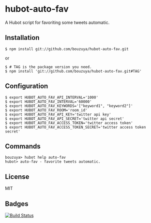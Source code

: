 # hubot-auto-fav

A Hubot script for favoriting some tweets automatic.

## Installation

    $ npm install git://github.com/bouzuya/hubot-auto-fav.git

or

    $ # TAG is the package version you need.
    $ npm install 'git://github.com/bouzuya/hubot-auto-fav.git#TAG'

## Configuration

    $ export HUBOT_AUTO_FAV_API_INTERVAL='1000'
    $ export HUBOT_AUTO_FAV_INTERVAL='60000'
    $ export HUBOT_AUTO_FAV_KEYWORDS='["keyword1", "keyword2"]'
    $ export HUBOT_AUTO_FAV_ROOM='room_id'
    $ export HUBOT_AUTO_FAV_API_KEY='twitter api key'
    $ export HUBOT_AUTO_FAV_API_SECRET='twitter api secret'
    $ export HUBOT_AUTO_FAV_ACCESS_TOKEN='twitter access token'
    $ export HUBOT_AUTO_FAV_ACCESS_TOKEN_SECRET='twitter access token secret'

## Commands

    bouzuya> hubot help auto-fav
    hubot> auto-fav - favorite tweets automatic.

## License

MIT

## Badges

[![Build Status][travis-status]][travis]

[travis]: https://travis-ci.org/bouzuya/hubot-auto-fav
[travis-status]: https://travis-ci.org/bouzuya/hubot-auto-fav.svg?branch=master
